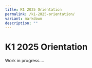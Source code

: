 ```yaml
---
title: K1 2025 Orientation
permalink: /k1-2025-orientation/
variant: markdown
description: ""
---
```

# **K1 2025 Orientation**

Work in progress....
